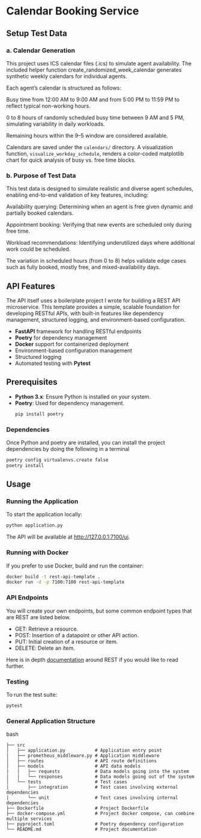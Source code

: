 # Calendar Booking Service


## Setup Test Data

### a. Calendar Generation
This project uses ICS calendar files (.ics) to simulate agent availability. The included helper function create_randomized_week_calendar generates synthetic weekly calendars for individual agents.

Each agent’s calendar is structured as follows:

Busy time from 12:00 AM to 9:00 AM and from 5:00 PM to 11:59 PM to reflect typical non-working hours.

0 to 8 hours of randomly scheduled busy time between 9 AM and 5 PM, simulating variability in daily workloads.

Remaining hours within the 9–5 window are considered available.

Calendars are saved under the `calendars/` directory. A visualization function, `visualize_workday_schedule`, renders a color-coded matplotlib chart for quick analysis of busy vs. free time blocks.

### b. Purpose of Test Data
This test data is designed to simulate realistic and diverse agent schedules, enabling end-to-end validation of key features, including:

Availability querying: Determining when an agent is free given dynamic and partially booked calendars.

Appointment booking: Verifying that new events are scheduled only during free time.

Workload recommendations: Identifying underutilized days where additional work could be scheduled.

The variation in scheduled hours (from 0 to 8) helps validate edge cases such as fully booked, mostly free, and mixed-availability days.


## API Features
The API itself uses a boilerplate project I wrote for building a REST API microservice. This template provides a simple, scalable foundation for developing RESTful APIs, with built-in features like dependency management, structured logging, and environment-based configuration.

- **FastAPI** framework for handling RESTful endpoints
- **Poetry** for dependency management
- **Docker** support for containerized deployment
- Environment-based configuration management
- Structured logging
- Automated testing with **Pytest**

## Prerequisites

- **Python 3.x**: Ensure Python is installed on your system.
- **Poetry**: Used for dependency management.
  ```bash
  pip install poetry
  
### Dependencies
Once Python and poetry are installed, you can install the project dependencies by doing the following in a terminal

```bash 
poetry config virtualenvs.create false
poetry install
```

## Usage
### Running the Application
To start the application locally:

```bash 
python application.py
```
The API will be available at http://127.0.0.1:7100/ui.

### Running with Docker
If you prefer to use Docker, build and run the container:

```bash
docker build -t rest-api-template .
docker run -d -p 7100:7100 rest-api-template
```

### API Endpoints
You will create your own endpoints, but some common endpoint types that are REST are listed below.

* GET: Retrieve a resource.
* POST: Insertion of a datapoint or other API action.
* PUT: Initial creation of a resource or item.
* DELETE: Delete an item.

Here is in depth [documentation](https://docs.github.com/en/rest?apiVersion=2022-11-28) around REST if you would like to read further.

### Testing
To run the test suite:

```bash 
pytest
```

### General Application Structure
bash
```
├── src
│   ├── application.py           # Application entry point
|   ├── prometheus_middleware.py # Application middleware
│   ├── routes                   # API route definitions
│   ├── models                   # API data models
|   |   ├── requests             # Data models going into the system
|   |   └── responses            # Data models going out of the system
│   └── tests                    # Test cases
|       ├── integration          # Test cases involving external dependencies
|       └── unit                 # Test cases involving internal dependencies
├── Dockerfile                   # Project Dockerfile
├── docker-compose.yml           # Project docker compose, can combine multiple services
├── pyproject.toml               # Poetry dependency configuration
└── README.md                    # Project documentation
```